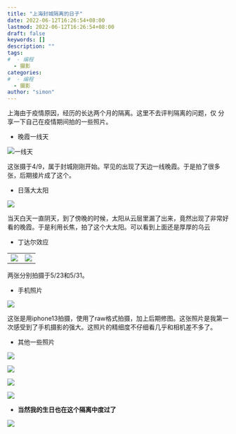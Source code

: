 ```yaml
---
title: "上海封城隔离的日子"
date: 2022-06-12T16:26:54+08:00
lastmod: 2022-06-12T16:26:54+08:00
draft: false
keywords: []
description: ""
tags: 
#  - 编程
  - 摄影
categories: 
#  - 编程
  - 摄影
author: "simon"
---
```


上海由于疫情原因，经历的长达两个月的隔离。这里不去评判隔离的问题，仅
分享一下自己在疫情期间拍的一些照片。

* 晚霞一线天

![一线天](https://blog-1255588246.cos.ap-shanghai.myqcloud.com/_DSC6214-Pano.jpg)

这张摄于4/9，属于封城刚刚开始。罕见的出现了天边一线晚霞。于是拍了很多张，后期接片成了这个。

* 日落大太阳

![](https://blog-1255588246.cos.ap-shanghai.myqcloud.com/_DSC6526-2.jpg)

当天白天一直阴天，到了傍晚的时候，太阳从云层里漏了出来，竟然出现了非常好看的晚霞。于是利用长焦，拍了这个大太阳。可以看到上面还是厚厚的乌云

* 丁达尔效应

|       |  |
| ----------- | ----------- |
| ![](https://blog-1255588246.cos.ap-shanghai.myqcloud.com/_DSC6508.jpg)      |   ![](https://blog-1255588246.cos.ap-shanghai.myqcloud.com/_DSC6559-4.jpg)     |

两张分别拍摄于5/23和5/31。

* 手机照片

![](https://blog-1255588246.cos.ap-shanghai.myqcloud.com/微信图片_20220612172010.jpg)

这张是用iphone13拍摄，使用了raw格式拍摄，加上后期修图。这张照片是我第一次感受到了手机摄影的强大。这照片的精细度不仔细看几乎和相机差不多了。

* 其他一些照片

![](https://blog-1255588246.cos.ap-shanghai.myqcloud.com/_DSC6552.jpg)

![](https://blog-1255588246.cos.ap-shanghai.myqcloud.com/_DSC6267.jpg)

![](https://blog-1255588246.cos.ap-shanghai.myqcloud.com/微信图片_20220612173624.jpg)

![](https://blog-1255588246.cos.ap-shanghai.myqcloud.com/微信图片_20220612173632.jpg)


* **当然我的生日也在这个隔离中度过了**

![](https://blog-1255588246.cos.ap-shanghai.myqcloud.com/微信图片_20220612173628.jpg)
